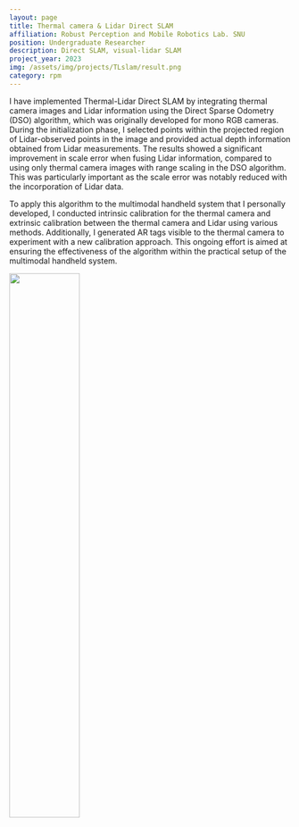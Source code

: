 ```yaml
---
layout: page
title: Thermal camera & Lidar Direct SLAM 
affiliation: Robust Perception and Mobile Robotics Lab. SNU
position: Undergraduate Researcher
description: Direct SLAM, visual-lidar SLAM
project_year: 2023
img: /assets/img/projects/TLslam/result.png
category: rpm
---
```


I have implemented Thermal-Lidar Direct SLAM by integrating thermal camera images and Lidar information using the Direct Sparse Odometry (DSO) algorithm, which was originally developed for mono RGB cameras. During the initialization phase, I selected points within the projected region of Lidar-observed points in the image and provided actual depth information obtained from Lidar measurements. The results showed a significant improvement in scale error when fusing Lidar information, compared to using only thermal camera images with range scaling in the DSO algorithm. This was particularly important as the scale error was notably reduced with the incorporation of Lidar data.

To apply this algorithm to the multimodal handheld system that I personally developed, I conducted intrinsic calibration for the thermal camera and extrinsic calibration between the thermal camera and Lidar using various methods. Additionally, I generated AR tags visible to the thermal camera to experiment with a new calibration approach. This ongoing effort is aimed at ensuring the effectiveness of the algorithm within the practical setup of the multimodal handheld system.

<div class="figure">
    <img height="50%" width="50%" src="{{ site.baseurl }}/assets/img/projects/TLslam/init.png" alt="" title="init"/>
</div>